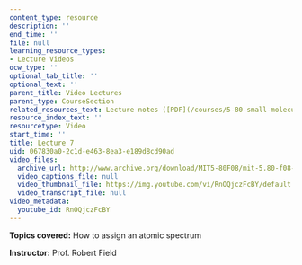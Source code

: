 ```yaml
---
content_type: resource
description: ''
end_time: ''
file: null
learning_resource_types:
- Lecture Videos
ocw_type: ''
optional_tab_title: ''
optional_text: ''
parent_title: Video Lectures
parent_type: CourseSection
related_resources_text: Lecture notes ([PDF](/courses/5-80-small-molecule-spectroscopy-and-dynamics-fall-2008/resources/07_580ln_fa08))
resource_index_text: ''
resourcetype: Video
start_time: ''
title: Lecture 7
uid: 067830a0-2c1d-e463-8ea3-e189d8cd90ad
video_files:
  archive_url: http://www.archive.org/download/MIT5-80F08/mit-5.80-f08-lec07_300k.mp4
  video_captions_file: null
  video_thumbnail_file: https://img.youtube.com/vi/RnOQjczFcBY/default.jpg
  video_transcript_file: null
video_metadata:
  youtube_id: RnOQjczFcBY
---
```


**Topics covered:** How to assign an atomic spectrum

**Instructor:** Prof. Robert Field



